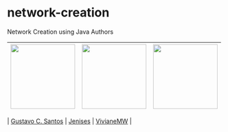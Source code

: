 # network-creation

Network Creation
 using Java 
Authors


| [<img src="https://avatars3.githubusercontent.com/u/26032696?v=3&s=150" width="150px;"/>](https://https://github.com/GustavoSantosCS) | [<img src="https://avatars2.githubusercontent.com/u/14133481?v=3&s=150" width="150px;"/>](https://github.com/jenises) | [<img src="https://avatars1.githubusercontent.com/u/31394851?v=3&s=150" width="150px;"/>](https://github.com/VivianeMW)
|:---------------------:|:-------------------:|:-------------------:|

|  [Gustavo C. Santos](https://https://github.com/GustavoSantosCS)   |     [Jenises](https://github.com/jenises)    |    [VivianeMW](https://github.com/VivianeMW)    |